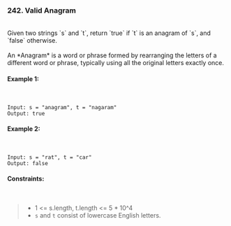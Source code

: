 ### 242. Valid Anagram
<br>
Given two strings `s` and `t`, return `true` if `t` is an anagram of `s`, and `false` otherwise.
<br><br>
An *Anagram* is a word or phrase formed by rearranging the letters of a different word or phrase, typically using all the original letters exactly once.

<br>

#### Example 1:

<br>

```
Input: s = "anagram", t = "nagaram"
Output: true
```

#### Example 2:

<br>

```
Input: s = "rat", t = "car"
Output: false
```

#### Constraints:

<br>

> - 1 <= s.length, t.length <= 5 * 10^4
> - `s` and `t` consist of lowercase English letters.